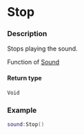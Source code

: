 # Stop

### Description

Stops playing the sound.

Function of [Sound](/classes/Sound/)

#### Return type

`Void`

### Example

```lua
sound:Stop()
```
